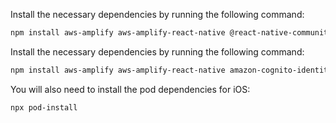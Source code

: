 <amplify-block-switcher>
<amplify-block name="Expo">

Install the necessary dependencies by running the following command:

```sh
npm install aws-amplify aws-amplify-react-native @react-native-community/netinfo @react-native-async-storage/async-storage
```

</amplify-block>
<amplify-block name="React Native CLI">

Install the necessary dependencies by running the following command:

```sh
npm install aws-amplify aws-amplify-react-native amazon-cognito-identity-js @react-native-community/netinfo @react-native-async-storage/async-storage
```

You will also need to install the pod dependencies for iOS:

```sh
npx pod-install
```
</amplify-block>
</amplify-block-switcher>
